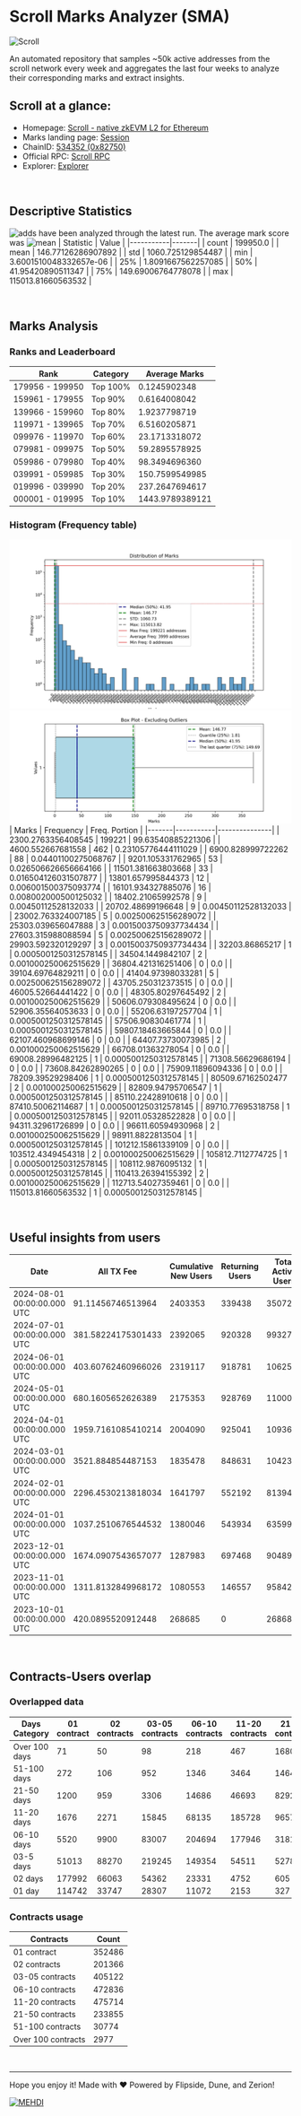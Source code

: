 # Scroll Marks Analyzer (SMA)

![Scroll](https://chain-icons.s3.amazonaws.com/scroll.png)

An automated repository that samples ~50k active addresses from the scroll network every week and aggregates the last four weeks to analyze their corresponding marks and extract insights.

## Scroll at a glance:

* Homepage: [Scroll - native zkEVM L2 for Ethereum](https://scroll.io/)
* Marks landing page: [Session](https://scroll.io/sessions)
* ChainID: [534352 (0x82750)](https://chainlist.org/?search=scroll)
* Official RPC: [Scroll RPC](https://rpc.scroll.io)
* Explorer: [Explorer](https://scrollscan.com)

<br>

## Descriptive Statistics
![adds](https://img.shields.io/badge/199950-addresses-yellow) have been analyzed through the latest run.
The average mark score was ![mean](https://img.shields.io/badge/~-146-yellow)
| Statistic | Value |
|-----------|-------|
| count | 199950.0 |
| mean | 146.77126286907892 |
| std | 1060.725129854487 |
| min | 3.6001510048332657e-06 |
| 25% | 1.8091667562257085 |
| 50% | 41.95420890511347 |
| 75% | 149.69006764778078 |
| max | 115013.81660563532 |


<br>

## Marks Analysis
### Ranks and Leaderboard
| Rank | Category | Average Marks |
|------|----------|---------------|
| 179956 - 199950 | Top 100% | 0.1245902348 |
| 159961 - 179955 | Top 90% | 0.6164008042 |
| 139966 - 159960 | Top 80% | 1.9237798719 |
| 119971 - 139965 | Top 70% | 6.5160205871 |
| 099976 - 119970 | Top 60% | 23.1713318072 |
| 079981 - 099975 | Top 50% | 59.2895578925 |
| 059986 - 079980 | Top 40% | 98.3494696360 |
| 039991 - 059985 | Top 30% | 150.7599549985 |
| 019996 - 039990 | Top 20% | 237.2647694617 |
| 000001 - 019995 | Top 10% | 1443.9789389121 |


### Histogram (Frequency table)
![histogram](./assets/Histogram.jpeg)
![histogram](./assets/Box.jpeg)
| Marks | Frequency | Freq. Portion |
|-------|-----------|---------------|
| 2300.2763356408545 | 199221 | 99.63540885221306 |
| 4600.552667681558 | 462 | 0.23105776444111029 |
| 6900.828999722262 | 88 | 0.04401100275068767 |
| 9201.105331762965 | 53 | 0.026506626656664166 |
| 11501.381663803668 | 33 | 0.016504126031507877 |
| 13801.657995844373 | 12 | 0.006001500375093774 |
| 16101.934327885076 | 16 | 0.008002000500125032 |
| 18402.21065992578 | 9 | 0.00450112528132033 |
| 20702.48699196648 | 9 | 0.00450112528132033 |
| 23002.763324007185 | 5 | 0.002500625156289072 |
| 25303.039656047888 | 3 | 0.0015003750937734434 |
| 27603.315988088594 | 5 | 0.002500625156289072 |
| 29903.592320129297 | 3 | 0.0015003750937734434 |
| 32203.86865217 | 1 | 0.0005001250312578145 |
| 34504.1449842107 | 2 | 0.001000250062515629 |
| 36804.421316251406 | 0 | 0.0 |
| 39104.69764829211 | 0 | 0.0 |
| 41404.97398033281 | 5 | 0.002500625156289072 |
| 43705.250312373515 | 0 | 0.0 |
| 46005.52664441422 | 0 | 0.0 |
| 48305.80297645492 | 2 | 0.001000250062515629 |
| 50606.079308495624 | 0 | 0.0 |
| 52906.35564053633 | 0 | 0.0 |
| 55206.63197257704 | 1 | 0.0005001250312578145 |
| 57506.90830461774 | 1 | 0.0005001250312578145 |
| 59807.18463665844 | 0 | 0.0 |
| 62107.460968699146 | 0 | 0.0 |
| 64407.73730073985 | 2 | 0.001000250062515629 |
| 66708.01363278054 | 0 | 0.0 |
| 69008.28996482125 | 1 | 0.0005001250312578145 |
| 71308.56629686194 | 0 | 0.0 |
| 73608.84262890265 | 0 | 0.0 |
| 75909.11896094336 | 0 | 0.0 |
| 78209.39529298406 | 1 | 0.0005001250312578145 |
| 80509.67162502477 | 2 | 0.001000250062515629 |
| 82809.94795706547 | 1 | 0.0005001250312578145 |
| 85110.22428910618 | 0 | 0.0 |
| 87410.50062114687 | 1 | 0.0005001250312578145 |
| 89710.77695318758 | 1 | 0.0005001250312578145 |
| 92011.05328522828 | 0 | 0.0 |
| 94311.32961726899 | 0 | 0.0 |
| 96611.60594930968 | 2 | 0.001000250062515629 |
| 98911.8822813504 | 1 | 0.0005001250312578145 |
| 101212.15861339109 | 0 | 0.0 |
| 103512.4349454318 | 2 | 0.001000250062515629 |
| 105812.7112774725 | 1 | 0.0005001250312578145 |
| 108112.9876095132 | 1 | 0.0005001250312578145 |
| 110413.26394155392 | 2 | 0.001000250062515629 |
| 112713.54027359461 | 0 | 0.0 |
| 115013.81660563532 | 1 | 0.0005001250312578145 |


<br>

## Useful insights from users
| Date | All TX Fee | Cumulative New Users | Returning Users | Total Active Users | Total New Users | TXs |
|------|------------|----------------------|-----------------|--------------------|-----------------|-----|
| 2024-08-01 00:00:00.000 UTC | 91.11456746513964 | 2403353 | 339438 | 350726 | 11288 | 3038968 |
| 2024-07-01 00:00:00.000 UTC | 381.58224175301433 | 2392065 | 920328 | 993276 | 72948 | 10253423 |
| 2024-06-01 00:00:00.000 UTC | 403.60762460966026 | 2319117 | 918781 | 1062545 | 143764 | 9628384 |
| 2024-05-01 00:00:00.000 UTC | 680.1605652626389 | 2175353 | 928769 | 1100032 | 171263 | 10995938 |
| 2024-04-01 00:00:00.000 UTC | 1959.7161085410214 | 2004090 | 925041 | 1093653 | 168612 | 8821687 |
| 2024-03-01 00:00:00.000 UTC | 3521.884854487153 | 1835478 | 848631 | 1042312 | 193681 | 10061465 |
| 2024-02-01 00:00:00.000 UTC | 2296.4530213818034 | 1641797 | 552192 | 813943 | 261751 | 7176974 |
| 2024-01-01 00:00:00.000 UTC | 1037.2510676544532 | 1380046 | 543934 | 635997 | 92063 | 4857519 |
| 2023-12-01 00:00:00.000 UTC | 1674.0907543657077 | 1287983 | 697468 | 904898 | 207430 | 4337003 |
| 2023-11-01 00:00:00.000 UTC | 1311.8132849968172 | 1080553 | 146557 | 958425 | 811868 | 4189842 |
| 2023-10-01 00:00:00.000 UTC | 420.0895520912448 | 268685 | 0 | 268685 | 268685 | 1798417 |


<br>

## Contracts-Users overlap

### Overlapped data
| Days Category | 01 contract | 02 contracts | 03-05 contracts | 06-10 contracts | 11-20 contracts | 21-50 contracts | 51-100 contracts | Over 100 contracts | Sum   |
|---------------|-------------|--------------|-----------------|-----------------|-----------------|-----------------|------------------|--------------------|-------|
| Over 100 days | 71 | 50 | 98 | 218 | 467 | 1680 | 3349 | 1398 | 7331 |
| 51-100 days | 272 | 106 | 952 | 1346 | 3464 | 14643 | 11338 | 1165 | 33286 |
| 21-50 days | 1200 | 959 | 3306 | 14686 | 46693 | 82927 | 12304 | 366 | 162441 |
| 11-20 days | 1676 | 2271 | 15845 | 68135 | 185728 | 96577 | 2700 | 34 | 372966 |
| 06-10 days | 5520 | 9900 | 83007 | 204694 | 177946 | 31818 | 930 | 1 | 513816 |
| 03-5 days | 51013 | 88270 | 219245 | 149354 | 54511 | 5278 | 114 | 0 | 567785 |
| 02 days | 177992 | 66063 | 54362 | 23331 | 4752 | 605 | 26 | 0 | 327131 |
| 01 day | 114742 | 33747 | 28307 | 11072 | 2153 | 327 | 13 | 13 | 190374 |

### Contracts usage
| Contracts          | Count   |
|--------------------|---------|
| 01 contract | 352486 |
| 02 contracts | 201366 |
| 03-05 contracts | 405122 |
| 06-10 contracts | 472836 |
| 11-20 contracts | 475714 |
| 21-50 contracts | 233855 |
| 51-100 contracts | 30774 |
| Over 100 contracts | 2977 |


<br>

---
Hope you enjoy it!
Made with ❤️ Powered by Flipside, Dune, and Zerion!

[![MEHDI](https://img.shields.io/badge/M%CE%9EHDI-Zerion-darkblue)](https://flipsidecrypto.xyz/efer/)